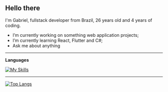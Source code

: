 ## Hello there
<p>
  I'm Gabriel, fullstack developer from Brazil, 26 years old and 4 years of coding.
</p>

- I’m currently working on something web application projects;
- I’m currently learning React, Flutter and C#; 
- Ask me about anything

----

**Languages**

[![My Skills](https://skillicons.dev/icons?i=js,ts,react,angular,html,css,cs,flutter)](https://skillicons.dev)

----

[![Top Langs](https://github-readme-stats.vercel.app/api/top-langs/?username=gabrielmecruz&hide_border=true&show_icons=true&title_color=ddd&icon_color=ddd&text_color=fff&bg_color=222&langs_count=30&hide=c%2B%2B&layout=compact)](https://github.com/gabrielmecruz/github-readme-stats)
